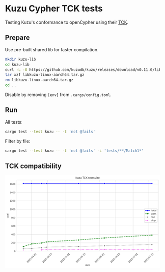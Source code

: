 # Kuzu Cypher TCK tests

Testing Kuzu's conformance to openCypher using their [TCK](https://github.com/opencypher/openCypher/tree/main/tck).

## Prepare

Use pre-built shared lib for faster compilation.

```bash
mkdir kuzu-lib
cd kuzu-lib
curl -L -O https://github.com/kuzudb/kuzu/releases/download/v0.11.0/libkuzu-linux-aarch64.tar.gz
tar xzf libkuzu-linux-aarch64.tar.gz
rm libkuzu-linux-aarch64.tar.gz
cd ..
```

Disable by removing `[env]` from `.cargo/config.toml`.

## Run

All tests:

```bash
cargo test --test kuzu -- -t 'not @fails'
```

Filter by file:

```bash
cargo test --test kuzu -- -t 'not @fails' -i 'tests/**/Match1*'
```

## TCK compatibility

![Evolution over time](/scripts/results.png?raw=true)
